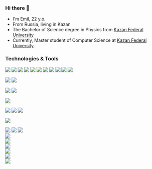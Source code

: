 ### Hi there 👋

<!--
**zero80517/zero80517** is a ✨ _special_ ✨ repository because its `README.md` (this file) appears on your GitHub profile.

Here are some ideas to get you started:

- 🔭 I’m currently working on ...
- 🌱 I’m currently learning ...
- 👯 I’m looking to collaborate on ...
- 🤔 I’m looking for help with ...
- 💬 Ask me about ...
- 📫 How to reach me: ...
- 😄 Pronouns: ...
- ⚡ Fun fact: ...
-->

- I'm Emil, 22 y.o.
- From Russia, living in Kazan
- The Bachelor of Science degree in Physics from [Kazan Federal University](https://kpfu.ru/)
- Currently, Master student of Computer Science at [Kazan Federal University](https://kpfu.ru/).

### Technologies & Tools

<p>
    <img src="https://img.shields.io/badge/-Github-181717?style=plastic&logo=GitHub&logoColor=white"/>
    <img src="https://img.shields.io/badge/-Git-F44D27?style=plastic&logo=Git&logoColor=white"/>
    <img src="https://img.shields.io/badge/-.Net-512BD4?style=plastic&logo=dotnet&logoColor=white"/>
    <img src="https://img.shields.io/badge/-HTML5-E34F26?style=plastic&logo=HTML5&logoColor=white"/>
    <img src="https://img.shields.io/badge/-Debian-A80030?style=plastic&logo=Debian&logoColor=white"/>
    <img src="https://img.shields.io/badge/-Visual Studio-5C2D91?style=plastic&logo=visualstudio&logoColor=white"/>
    <img src="https://img.shields.io/badge/-Python-3776AB?style=plastic&logo=python&logoColor=white"/>
    <img src="https://img.shields.io/badge/-C++-00599C?style=plastic&logo=cplusplus&logoColor=white"/>
    <img src="https://img.shields.io/badge/-C Sharp-239120?style=plastic&logo=csharp&logoColor=white"/>
    <img src="https://img.shields.io/badge/-JavaScript-F7DF1E?style=plastic&logo=javascript&logoColor=white"/>
    <img src="https://img.shields.io/badge/OS-Linux-FCC624?logo=linux&style=flat"/>
</p>

![](https://aleen42.github.io/badges/src/python.svg)
![](https://aleen42.github.io/badges/src/tensorflow.svg)

![](https://img.shields.io/badge/OS-Ubuntu-informational?style=flat&logo=ubuntu&logoColor=white)
![](https://img.shields.io/badge/OS-Windows-informational?style=flat&logo=windows&logoColor=white)

![](https://img.shields.io/badge/Code-Python-informational?style=flat&logo=python&logoColor=white)

![](https://img.shields.io/badge/OS-Debian-red?logo=debian&style=flat&logoColor=red)
![](https://img.shields.io/badge/OS-Ubuntu-red?logo=ubuntu&style=flat&logoColor=red)
![](https://img.shields.io/badge/OS-Windows-red?logo=windows&style=flat&logoColor=red)


![](https://img.shields.io/badge/Code-Python-orange?logo=python&style=flat&logoColor=orange)

<p>
    <img src="https://img.shields.io/badge/OS-Debian-A80030?logo=debian&style=flat&logoColor=A80030"/>
    <img src="https://img.shields.io/badge/OS-Ubuntu-E95420?logo=ubuntu&style=flat&logoColor=E95420"/>
    <img src="https://img.shields.io/badge/OS-Windows-0078D6?logo=windows&style=flat&logoColor=0078D6"/>
    <br>
    <img src="https://img.shields.io/badge/Code-Python-3776AB?logo=python&style=flat&logoColor=3776AB"/>
    <br>
    <img src="https://img.shields.io/badge/Editor-Visual Studio-5C2D91?logo=visualstudio&style=flat&logoColor=5C2D91"/>
    <br>
    <img src="https://img.shields.io/badge/Tools-GoogleColab-F9AB00?logo=googlecolab&style=flat&logoColor=F9AB00"/>
    <br>
    <img src="https://img.shields.io/badge/Messengers-Telegram-26A5E4?logo=telegram&style=flat&logoColor=26A5E4)"/>
    <br>
    <img src="https://img.shields.io/badge/Shell-Bash-4EAA25?logo=gnubash&style=flat&logoColor=4EAA25)"/>
    <br>
    <img src="https://img.shields.io/badge/Cloud-Google Cloud-4285F4?logo=googlecloud&style=flat&logoColor=4285F4"/>
</p>
